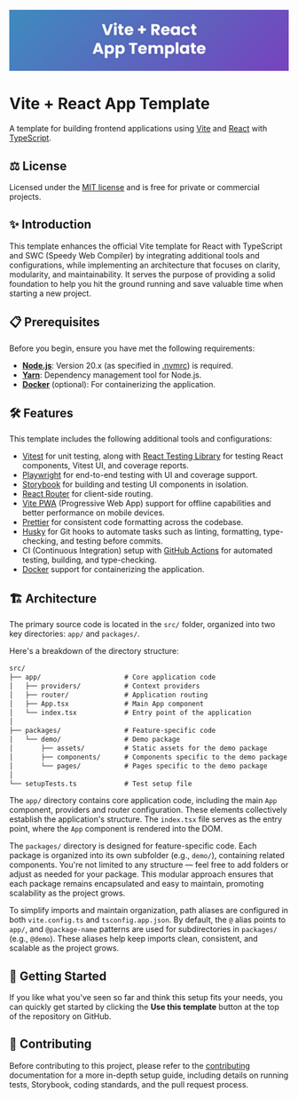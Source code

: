 ![Vite + React App Template](https://raw.githubusercontent.com/andrewdyer/public-assets/refs/heads/main/images/covers/vite-react-app-template.png)

# Vite + React App Template

A template for building frontend applications using [Vite](https://vitejs.dev/) and [React](https://react.dev/) with [TypeScript](https://www.typescriptlang.org/).

## ⚖️ License

Licensed under the [MIT license](https://opensource.org/licenses/MIT) and is free for private or commercial projects.

## ✨ Introduction

This template enhances the official Vite template for React with TypeScript and SWC (Speedy Web Compiler) by integrating additional tools and configurations, while implementing an architecture that focuses on clarity, modularity, and maintainability. It serves the purpose of providing a solid foundation to help you hit the ground running and save valuable time when starting a new project.

## 📋 Prerequisites

Before you begin, ensure you have met the following requirements:

- **[Node.js](https://nodejs.org/)**: Version 20.x (as specified in [.nvmrc](.nvmrc)) is required.
- **[Yarn](https://yarnpkg.com/)**: Dependency management tool for Node.js.
- **[Docker](https://www.docker.com/)** (optional): For containerizing the application.

## 🛠️ Features

This template includes the following additional tools and configurations:

- [Vitest](https://vitest.dev/) for unit testing, along with [React Testing Library](https://testing-library.com/docs/react-testing-library/intro/) for testing React components, Vitest UI, and coverage reports.
- [Playwright](https://playwright.dev/) for end-to-end testing with UI and coverage support.
- [Storybook](https://storybook.js.org/) for building and testing UI components in isolation.
- [React Router](https://reactrouter.com/) for client-side routing.
- [Vite PWA](https://vite-pwa-org.netlify.app/) (Progressive Web App) support for offline capabilities and better performance on mobile devices.
- [Prettier](https://prettier.io/) for consistent code formatting across the codebase.
- [Husky](https://typicode.github.io/husky/#/) for Git hooks to automate tasks such as linting, formatting, type-checking, and testing before commits.
- CI (Continuous Integration) setup with [GitHub Actions](https://github.com/features/actions) for automated testing, building, and type-checking.
- [Docker](https://www.docker.com/) support for containerizing the application.

## 🏗️ Architecture

The primary source code is located in the `src/` folder, organized into two key directories: `app/` and `packages/`.

Here's a breakdown of the directory structure:

```plaintext
src/
├── app/                     # Core application code
│   ├── providers/           # Context providers
│   ├── router/              # Application routing
│   ├── App.tsx              # Main App component
│   └── index.tsx            # Entry point of the application
│
├── packages/                # Feature-specific code
│   └── demo/                # Demo package
│       ├── assets/          # Static assets for the demo package
│       ├── components/      # Components specific to the demo package
│       └── pages/           # Pages specific to the demo package
│
└── setupTests.ts            # Test setup file
```

The `app/` directory contains core application code, including the main `App` component, providers and router configuration. These elements collectively establish the application's structure. The `index.tsx` file serves as the entry point, where the `App` component is rendered into the DOM.

The `packages/` directory is designed for feature-specific code. Each package is organized into its own subfolder (e.g., `demo/`), containing related components. You're not limited to any structure — feel free to add folders or adjust as needed for your package. This modular approach ensures that each package remains encapsulated and easy to maintain, promoting scalability as the project grows.

To simplify imports and maintain organization, path aliases are configured in both `vite.config.ts` and `tsconfig.app.json`. By default, the `@` alias points to `app/`, and `@package-name` patterns are used for subdirectories in `packages/` (e.g., `@demo`). These aliases help keep imports clean, consistent, and scalable as the project grows.

## 🚀 Getting Started

If you like what you've seen so far and think this setup fits your needs, you can quickly get started by clicking the **Use this template** button at the top of the repository on GitHub.

## 🤝 Contributing

Before contributing to this project, please refer to the [contributing](./CONTRIBUTING.md) documentation for a more in-depth setup guide, including details on running tests, Storybook, coding standards, and the pull request process.
